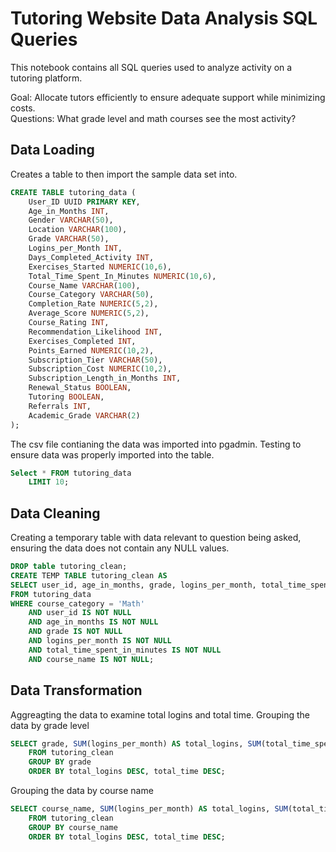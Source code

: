 # Tutoring Website Data Analysis SQL Queries
This notebook contains all SQL queries used to analyze activity on a tutoring platform.    
    
Goal: Allocate tutors efficiently to ensure adequate support while minimizing costs.   
Questions: What grade level and math courses see the most activity?
## Data Loading 
Creates a table to then import the sample data set into.
```sql
CREATE TABLE tutoring_data (
    User_ID UUID PRIMARY KEY,
    Age_in_Months INT,
    Gender VARCHAR(50),
    Location VARCHAR(100),
    Grade VARCHAR(50),
    Logins_per_Month INT,
    Days_Completed_Activity INT,
    Exercises_Started NUMERIC(10,6),
    Total_Time_Spent_In_Minutes NUMERIC(10,6),
    Course_Name VARCHAR(100),
    Course_Category VARCHAR(50),
    Completion_Rate NUMERIC(5,2),
    Average_Score NUMERIC(5,2),
    Course_Rating INT,
    Recommendation_Likelihood INT,
    Exercises_Completed INT,
    Points_Earned NUMERIC(10,2),
    Subscription_Tier VARCHAR(50),
    Subscription_Cost NUMERIC(10,2),
    Subscription_Length_in_Months INT,
    Renewal_Status BOOLEAN,
    Tutoring BOOLEAN,
    Referrals INT,
    Academic_Grade VARCHAR(2)
);
```
The csv file contianing the data was imported into pgadmin.
Testing to ensure data was properly imported into the table.
```sql
Select * FROM tutoring_data
    LIMIT 10;
```

## Data Cleaning
Creating a temporary table with data relevant to question being asked, ensuring the data does not contain any NULL values. 
```sql
DROP table tutoring_clean;
CREATE TEMP TABLE tutoring_clean AS
SELECT user_id, age_in_months, grade, logins_per_month, total_time_spent_in_minutes, course_name 
FROM tutoring_data 
WHERE course_category = 'Math'
	AND user_id IS NOT NULL
	AND age_in_months IS NOT NULL
	AND grade IS NOT NULL
	AND logins_per_month IS NOT NULL
    AND total_time_spent_in_minutes IS NOT NULL 
	AND course_name IS NOT NULL;
```
## Data Transformation
Aggreagting the data to examine total logins and total time.
Grouping the data by grade level
```sql
SELECT grade, SUM(logins_per_month) AS total_logins, SUM(total_time_spent_in_minutes) AS total_time
	FROM tutoring_clean 
	GROUP BY grade
	ORDER BY total_logins DESC, total_time DESC;
```
Grouping the data by course name
```sql 
SELECT course_name, SUM(logins_per_month) AS total_logins, SUM(total_time_spent_in_minutes) AS total_time
	FROM tutoring_clean 
	GROUP BY course_name
	ORDER BY total_logins DESC, total_time DESC;
```

